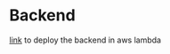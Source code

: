 # Backend

[link](https://www.serverless.com/blog/flask-python-rest-api-serverless-lambda-dynamodb) 
to deploy the backend in aws lambda 
